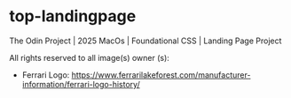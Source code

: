 # top-landingpage
The Odin Project | 2025 MacOs | Foundational CSS | Landing Page Project

All rights reserved to all image(s) owner (s):
- Ferrari Logo: https://www.ferrarilakeforest.com/manufacturer-information/ferrari-logo-history/